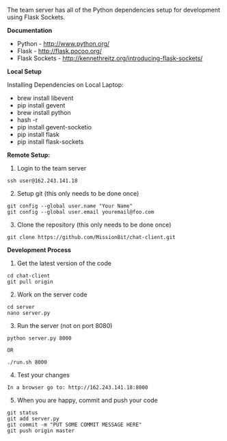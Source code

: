 The team server has all of the Python dependencies setup for development using Flask Sockets. 



**Documentation**
* Python - http://www.python.org/
* Flask - http://flask.pocoo.org/
* Flask Sockets - http://kennethreitz.org/introducing-flask-sockets/

**Local Setup**

Installing Dependencies on Local Laptop:
   - brew install libevent 
   - pip install gevent  
   - brew install python 
   - hash -r
   - pip install gevent-socketio
   - pip install flask
   - pip install flask-sockets

**Remote Setup:**

1. Login to the team server
```
ssh user@162.243.141.18
```
2. Setup git (this only needs to be done once)
```
git config --global user.name "Your Name"
git config --global user.email youremail@foo.com
```
3. Clone the repository (this only needs to be done once)
```
git clone https://github.com/MissionBit/chat-client.git
```

**Development Process**

1. Get the latest version of the code
```
cd chat-client
git pull origin
```
2. Work on the server code
```
cd server
nano server.py
```
3. Run the server (not on port 8080)
```
python server.py 8000

OR

./run.sh 8000
```
4. Test your changes
```
In a browser go to: http://162.243.141.18:8000
```

5. When you are happy, commit and push your code
```
git status
git add server.py
git commit -m "PUT SOME COMMIT MESSAGE HERE"
git push origin master